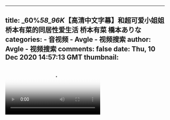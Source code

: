 
---
title: _60%_58_96K_【高清中文字幕】和超可爱小姐姐桥本有菜的同居性爱生活 桥本有菜 橋本ありな
categories: 
    - 音视频
    - Avgle - 视频搜索
author: Avgle - 视频搜索
comments: false
date: Thu, 10 Dec 2020 14:57:13 GMT
thumbnail: 
---

<div>   
<video controls loop poster="https://static-clst.avgle.com/videos/tmb14/464296/1.jpg" src="https://static-clst.avgle.com/videos/tmb14/464296/preview.mp4"></video>  
</div>
            